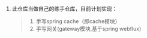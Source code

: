 1. 此仓库当做自己的练手仓库，目前计划实现：
    > 1. 手写spring cache（即cache模块） 
    >  2. 手写网关(gateway模块,基于spring webflux)